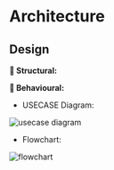 # Architecture

## Design

**:round_pushpin: Structural:**

**:round_pushpin: Behavioural:**

* USECASE Diagram:
 
![usecase diagram](https://user-images.githubusercontent.com/98833151/153509196-fe946075-0355-41d6-b3e1-d084de61f88a.png)

* Flowchart:

![flowchart](https://user-images.githubusercontent.com/98833151/153509725-707fe79f-b9c6-4c07-8cb7-8015a130c763.png)
